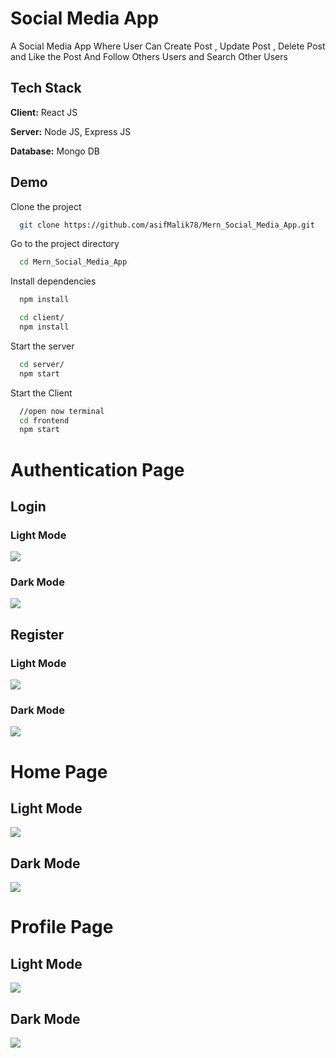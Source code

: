 
# Social Media App

A Social Media App Where User Can Create Post , Update Post , Delete Post and Like the Post And Follow Others Users and Search Other Users

## Tech Stack

**Client:** React JS

**Server:** Node JS, Express JS

**Database:** Mongo DB


## Demo
Clone the project

```bash
  git clone https://github.com/asifMalik78/Mern_Social_Media_App.git
```

Go to the project directory

```bash
  cd Mern_Social_Media_App
```

Install dependencies

```bash
  npm install
```

```bash
  cd client/
  npm install
```

Start the server

```bash
  cd server/
  npm start
```
Start the Client

```bash
  //open now terminal
  cd frontend
  npm start
```

# Authentication Page

## Login
### Light Mode
![](https://raw.githubusercontent.com/asifMalik78/Mern_Social_Media_App/master/screenshots/lightMode_login.png)

### Dark Mode
![](https://raw.githubusercontent.com/asifMalik78/Mern_Social_Media_App/master/screenshots/darkMode_login.png)

## Register

### Light Mode
![](https://raw.githubusercontent.com/asifMalik78/Mern_Social_Media_App/master/screenshots/lightMode_register.png)

### Dark Mode
![](https://raw.githubusercontent.com/asifMalik78/Mern_Social_Media_App/master/screenshots/darkMode_register.png)


# Home Page

## Light Mode
![](https://raw.githubusercontent.com/asifMalik78/Mern_Social_Media_App/master/screenshots/lightMode_home.png)


## Dark Mode
![](https://raw.githubusercontent.com/asifMalik78/Mern_Social_Media_App/master/screenshots/darkMode_home.png)

# Profile Page

## Light Mode
![](https://raw.githubusercontent.com/asifMalik78/Mern_Social_Media_App/master/screenshots/lightMode_profile.png)

## Dark Mode
![](https://raw.githubusercontent.com/asifMalik78/Mern_Social_Media_App/master/screenshots/darkMode_profile.png)







